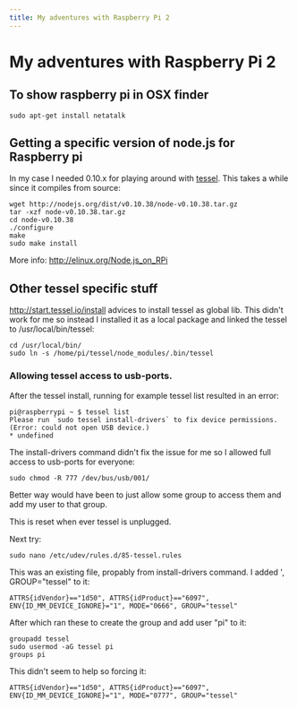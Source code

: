 ```yaml
---
title: My adventures with Raspberry Pi 2
---
```

# My adventures with Raspberry Pi 2

## To show raspberry pi in OSX finder

    sudo apt-get install netatalk

## Getting a specific version of node.js for Raspberry pi 

In my case I needed 0.10.x for playing around with [tessel](http://tessel.io). This takes a while since it compiles from source:

    wget http://nodejs.org/dist/v0.10.38/node-v0.10.38.tar.gz
    tar -xzf node-v0.10.38.tar.gz
    cd node-v0.10.38
    ./configure
    make
    sudo make install

More info: http://elinux.org/Node.js_on_RPi

## Other tessel specific stuff

http://start.tessel.io/install advices to install tessel as global lib. This didn't work for me so
instead I installed it as a local package and linked the tessel to /usr/local/bin/tessel:

    cd /usr/local/bin/
    sudo ln -s /home/pi/tessel/node_modules/.bin/tessel

### Allowing tessel access to usb-ports. 

After the tessel install, running for example tessel list resulted in an error:

    pi@raspberrypi ~ $ tessel list
    Please run `sudo tessel install-drivers` to fix device permissions.
    (Error: could not open USB device.)
    * undefined

The install-drivers command didn't fix the issue for me so I allowed full access to usb-ports for everyone:
    
    sudo chmod -R 777 /dev/bus/usb/001/

Better way would have been to just allow some group to access them and add my user to that group.

This is reset when ever tessel is unplugged. 

Next try:

    sudo nano /etc/udev/rules.d/85-tessel.rules

This was an existing file, propably from install-drivers command. I added ', GROUP="tessel" to it:

    ATTRS{idVendor}=="1d50", ATTRS{idProduct}=="6097", ENV{ID_MM_DEVICE_IGNORE}="1", MODE="0666", GROUP="tessel"

After which ran these to create the group and add user "pi" to it:

    groupadd tessel
    sudo usermod -aG tessel pi
    groups pi

This didn't seem to help so forcing it:

    ATTRS{idVendor}=="1d50", ATTRS{idProduct}=="6097", ENV{ID_MM_DEVICE_IGNORE}="1", MODE="0777", GROUP="tessel"
